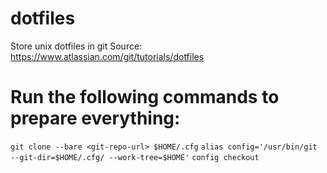 # dotfiles
Store unix dotfiles in git
Source: https://www.atlassian.com/git/tutorials/dotfiles

# Run the following commands to prepare everything:
`git clone --bare <git-repo-url> $HOME/.cfg`
`alias config='/usr/bin/git --git-dir=$HOME/.cfg/ --work-tree=$HOME'`
`config checkout`
